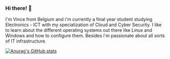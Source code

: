 ### Hi there! 👋

I'm Vince from Belgium and i'm currently a final year student studying Electronics - ICT with my specialization of Cloud and Cyber Security. I like to learn about the different operating systems out there like Linux and Windows and how to configure them. Besides i'm passionate about all sorts of IT infrastructure.

[![Anurag's GitHub stats](https://github-readme-stats.vercel.app/api?username=r0615711)](https://github.com/anuraghazra/github-readme-stats)
